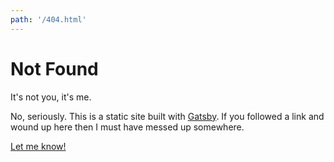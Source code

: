 ```yaml
---
path: '/404.html'
---
```

# Not Found

It's not you, it's me.

No, seriously. This is a static site built with [Gatsby](https://github.com/gatsbyjs/gatsby). If you followed a link and wound up here then I must have messed up somewhere.

[Let me know!](/contact/)

<!-- Insert Recent Posts Module -->
